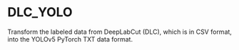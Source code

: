 # DLC_YOLO
Transform the labeled data from DeepLabCut (DLC), which is in CSV format, into the YOLOv5 PyTorch TXT data format.
